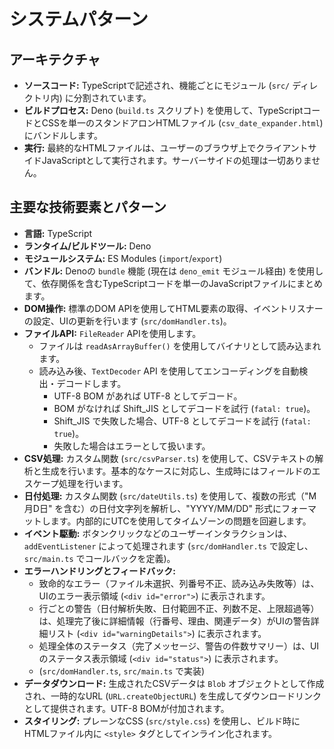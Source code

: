 # システムパターン

## アーキテクチャ

- **ソースコード:** TypeScriptで記述され、機能ごとにモジュール (`src/`
  ディレクトリ内) に分割されています。
- **ビルドプロセス:** Deno (`build.ts` スクリプト)
  を使用して、TypeScriptコードとCSSを単一のスタンドアロンHTMLファイル
  (`csv_date_expander.html`) にバンドルします。
- **実行:**
  最終的なHTMLファイルは、ユーザーのブラウザ上でクライアントサイドJavaScriptとして実行されます。サーバーサイドの処理は一切ありません。

## 主要な技術要素とパターン

- **言語:** TypeScript
- **ランタイム/ビルドツール:** Deno
- **モジュールシステム:** ES Modules (`import`/`export`)
- **バンドル:** Denoの `bundle` 機能 (現在は `deno_emit` モジュール経由)
  を使用して、依存関係を含むTypeScriptコードを単一のJavaScriptファイルにまとめます。
- **DOM操作:** 標準のDOM
  APIを使用してHTML要素の取得、イベントリスナーの設定、UIの更新を行います
  (`src/domHandler.ts`)。
- **ファイルAPI:** `FileReader` APIを使用します。
  - ファイルは `readAsArrayBuffer()` を使用してバイナリとして読み込まれます。
  - 読み込み後、`TextDecoder` API
    を使用してエンコーディングを自動検出・デコードします。
    - UTF-8 BOM があれば UTF-8 としてデコード。
    - BOM がなければ Shift_JIS としてデコードを試行 (`fatal: true`)。
    - Shift_JIS で失敗した場合、UTF-8 としてデコードを試行 (`fatal: true`)。
    - 失敗した場合はエラーとして扱います。
- **CSV処理:** カスタム関数 (`src/csvParser.ts`)
  を使用して、CSVテキストの解析と生成を行います。基本的なケースに対応し、生成時にはフィールドのエスケープ処理を行います。
- **日付処理:** カスタム関数 (`src/dateUtils.ts`)
  を使用して、複数の形式（"M月D日" を含む）の日付文字列を解析し、"YYYY/MM/DD"
  形式にフォーマットします。内部的にUTCを使用してタイムゾーンの問題を回避します。
- **イベント駆動:**
  ボタンクリックなどのユーザーインタラクションは、`addEventListener`
  によって処理されます (`src/domHandler.ts` で設定し、`src/main.ts`
  でコールバックを定義)。
- **エラーハンドリングとフィードバック:**
  - 致命的なエラー（ファイル未選択、列番号不正、読み込み失敗等）は、UIのエラー表示領域
    (`<div id="error">`) に表示されます。
  - 行ごとの警告（日付解析失敗、日付範囲不正、列数不足、上限超過等）は、処理完了後に詳細情報（行番号、理由、関連データ）がUIの警告詳細リスト
    (`<div id="warningDetails">`) に表示されます。
  - 処理全体のステータス（完了メッセージ、警告の件数サマリー）は、UIのステータス表示領域
    (`<div id="status">`) に表示されます。
  - (`src/domHandler.ts`, `src/main.ts` で実装)
- **データダウンロード:** 生成されたCSVデータは `Blob`
  オブジェクトとして作成され、一時的なURL (`URL.createObjectURL`)
  を生成してダウンロードリンクとして提供されます。UTF-8 BOMが付加されます。
- **スタイリング:** プレーンなCSS (`src/style.css`)
  を使用し、ビルド時にHTMLファイル内に `<style>`
  タグとしてインライン化されます。
